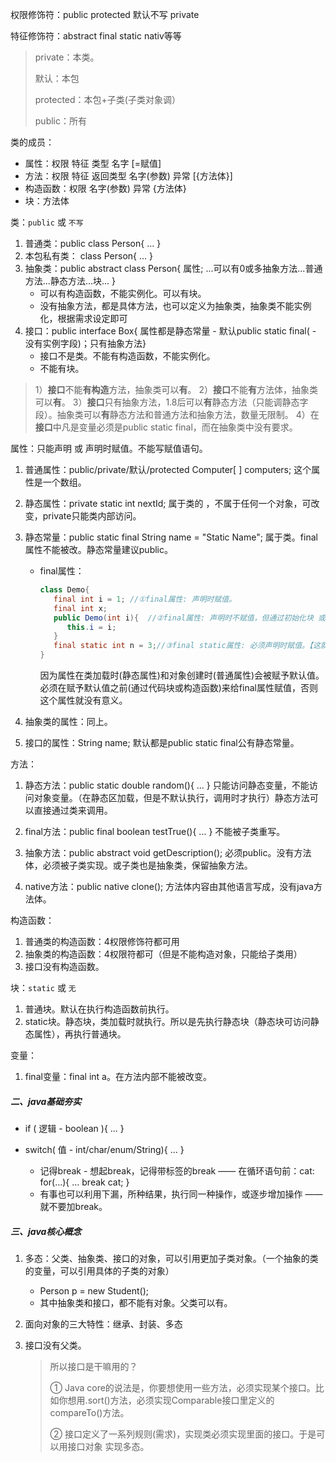 

权限修饰符：public        protected     默认不写    private

特征修饰符：abstract         final           static           nativ等等

> private：本类。 
>
> 默认：本包
>
> protected：本包+子类(子类对象调）
>
> public：所有

类的成员：

* 属性：权限  特征  类型  名字  [=赋值]
* 方法：权限  特征  返回类型  名字(参数)  异常  [{方法体}]
* 构造函数：权限  名字(参数)  异常  {方法体}
* 块：方法体

类：`public` 或 `不写`

1. 普通类：public class Person{ ... }
2. 本包私有类： class Person{ ... }
3. 抽象类：public abstract class Person{ 属性; ...可以有0或多抽象方法...普通方法...静态方法...块... }  
   * 可以有构造函数，不能实例化。可以有块。
   * 没有抽象方法，都是具体方法，也可以定义为抽象类，抽象类不能实例化，根据需求设定即可
4. 接口：public interface Box{ 属性都是静态常量 - 默认public static final( - 没有实例字段)；只有抽象方法} 
   * 接口不是类。不能有构造函数，不能实例化。
   * 不能有块。

> 1）**接口**不能**有构造**方法，抽象类可以**有**。 2）**接口**不能**有**方法体，抽象类可以**有**。 3）**接口**只有抽象方法，1.8后可以**有**静态方法（只能调静态字段）。抽象类可以**有**静态方法和普通方法和抽象方法，数量无限制。 4）在**接口**中凡是变量必须是public static final，而在抽象类中没有要求。

属性：只能声明 或 声明时赋值。不能写赋值语句。

1. 普通属性：public/private/默认/protected Computer[ ] computers;    这个属性是一个数组。

2. 静态属性：private static int nextId;  属于类的 ，不属于任何一个对象，可改变，private只能类内部访问。

3. 静态常量：public static final String name = "Static Name";   属于类。final属性不能被改。静态常量建议public。

   * final属性：

     ```java
     class Demo{
        final int i = 1; //①final属性: 声明时赋值。
        final int x;
        public Demo(int i){  //②final属性: 声明时不赋值，但通过初始化块 或 构造函数传参来初始化赋值。
           this.i = i;
        }
        final static int n = 3;//③final static属性: 必须声明时赋值。【这就是常量】
     }
     ```

     因为属性在类加载时(静态属性)和对象创建时(普通属性)会被赋予默认值。必须在赋予默认值之前(通过代码块或构造函数)来给final属性赋值，否则这个属性就没有意义。

4. 抽象类的属性：同上。

5. 接口的属性：String name; 默认都是public static final公有静态常量。

方法：

1. 静态方法：public static double random(){  ...  }  只能访问静态变量，不能访问对象变量。（在静态区加载，但是不默认执行，调用时才执行）静态方法可以直接通过类来调用。
2. final方法：public final boolean testTrue(){  ...  }  不能被子类重写。

3. 抽象方法：public abstract void getDescription();  必须public。没有方法体，必须被子类实现。或子类也是抽象类，保留抽象方法。
4. native方法：public native clone();   方法体内容由其他语言写成，没有java方法体。

构造函数：

1. 普通类的构造函数：4权限修饰符都可用
2. 抽象类的构造函数：4权限符都可（但是不能构造对象，只能给子类用）
3. 接口没有构造函数。

块：`static` 或 `无`

1. 普通块。默认在执行构造函数前执行。
2. static块。静态块，类加载时就执行。所以是先执行静态块（静态块可访问静态属性），再执行普通块。

变量：

1. final变量：final int a。在方法内部不能被改变。





##### 二、java基础夯实

* if ( 逻辑 - boolean ){ ... }

* switch( 值 - int/char/enum/String){ ... }
  * 记得break - 想起break，记得带标签的break —— 在循环语句前：cat: for(...){ ...  break cat; }
  * 有事也可以利用下漏，所种结果，执行同一种操作，或逐步增加操作 —— 就不要加break。







##### 三、java核心概念

1. 多态：父类、抽象类、接口的对象，可以引用更加子类对象。（一个抽象的类的变量，可以引用具体的子类的对象）
   * Person p = new Student();
   * 其中抽象类和接口，都不能有对象。父类可以有。

2. 面向对象的三大特性：继承、封装、多态

3. 接口没有父类。

   > 所以接口是干嘛用的？
   >
   > ① Java core的说法是，你要想使用一些方法，必须实现某个接口。比如你想用.sort()方法，必须实现Comparable接口里定义的compareTo()方法。
   >
   > ② 接口定义了一系列规则(需求)，实现类必须实现里面的接口。于是可以用接口对象 实现多态。